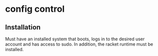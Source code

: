 # config control

## Installation
Must have an installed system that boots, logs in to the desired user account
and has access to sudo. In addition, the racket runtime must be installed.

